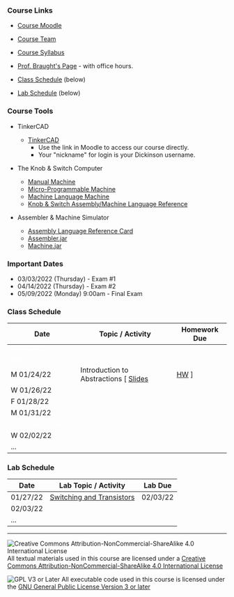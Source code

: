 ### Course Links

- [Course Moodle](https://lms.dickinson.edu/course/view.php?id=46925)
- [Course Team](https://teams.microsoft.com/l/team/19%3aCVk2T3PduOEh_n8Fgs1g1KZv0Vy05jqOSjDKQ0UooXc1%40thread.tacv2/conversations?groupId=f6aa5a40-8b22-4ba4-9365-a68531dfc91d&tenantId=6232b055-76b9-4c13-9b88-b562ae7db6fb)
- [Course Syllabus](./syllabus.md)
- [Prof. Braught's Page](http://users.dickinson.edu/~braught/) - with office hours.

- [Class Schedule](#class-schedule) (below)
- [Lab Schedule](#lab-schedule) (below)

### Course Tools

- TinkerCAD
  - [TinkerCAD](https://www.tinkercad.com/)
    - Use the link in Moodle to access our course directly.
    - Your "nickname" for login is your Dickinson username.

- The Knob & Switch Computer
  - [Manual Machine](https://dickinson-comp256/Knob-And-Switch-Computer/dpandmem.html)
  - [Micro-Programmable Machine](https://dickinson-comp256/Knob-And-Switch-Computer/micromachine.html)
  - [Machine Language Machine](https://dickinson-comp256/Knob-And-Switch-Computer/machine.html)
  - [Knob & Switch Assembly/Machine Language Reference](https://dickinson-comp256/Knob-And-Switch-Computer/instructions.html)

- Assembler & Machine Simulator
  - [Assembly Language Reference Card](https://dickinson-comp256/AsmMachine/machine/bin/asm-ref.html)
  - [Assembler.jar](https://dickinson-comp256/AsmMachine/assembler/bin/Assembler.jar)
  - [Machine.jar](https://dickinson-comp256/AsmMachine/machine/bin/Machine.jar)

### Important Dates

- 03/03/2022 (Thursday) - Exam #1
- 04/14/2022 (Thursday) - Exam #2
- 05/09/2022 (Monday) 9:00am - Final Exam

### Class Schedule

Date        | Topic / Activity                               | Homework Due
----------- | ---------------------------------------------- | --------------
| <font color='white' background-color='black'>Hardware Abstractions</font>
M 01/24/22  | Introduction to Abstractions [ [Slides]() | [HW]() ]               | W 01/26/22
W 01/26/22  |                                                |     
F 01/28/22  |                                                |
M 01/31/22  |                                                |
| <font color='white' background='black'>Data Abstractions</font>
W 02/02/22  |                                                |
...         |                                                |

### Lab Schedule

Date          | Lab Topic / Activity                       | Lab Due
------------- | ------------------------------------------ | -------------
01/27/22      | [Switching and Transistors]()              | 02/03/22
02/03/22      |                                            |              
...           |                                            |

___
![Creative Commons Attribution-NonCommercial-ShareAlike 4.0 International License](https://i.creativecommons.org/l/by-nc-sa/4.0/88x31.png "Creative Commons Attribution-NonCommercial-ShareAlike 4.0 International License") All textual materials used in this course are licensed under a [Creative Commons Attribution-NonCommercial-ShareAlike 4.0 International License](http://creativecommons.org/licenses/by-nc-sa/4.0/)

![GPL V3 or Later](https://www.gnu.org/graphics/gplv3-or-later-sm.png "GPL V3 or later") All executable code used in this course is licensed under the [GNU General Public License Version 3 or later](https://www.gnu.org/licenses/gpl.txt)
